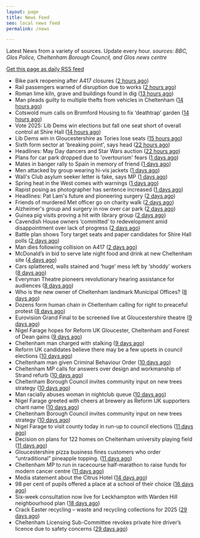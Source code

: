 ```yaml
---
layout: page
title: News Feed
seo: local news feed
permalink: /news

---
```


Latest News from a variety of sources. Update every hour.
_sources: BBC, Glos Police, Cheltenham Borough Council, and Glos news centre_

[Get this page as daily RSS feed](/daily.rss)

<!-- news_marker starts -->
- Bike park reopening after A417 closures ([2 hours ago](https://www.bbc.com/news/articles/ceqre24yew9o))
- Rail passengers warned of disruption due to works ([2 hours ago](https://www.bbc.com/news/articles/cde2jdn7k09o))
- Roman lime kiln, grave and buildings found in dig ([13 hours ago](https://www.bbc.com/news/articles/c2dew1d26xjo))
- Man pleads guilty to multiple thefts from vehicles in Cheltenham ([14 hours ago](https://gloucesternewscentre.co.uk/man-pleads-guilty-to-multiple-thefts-from-vehicles-in-cheltenham/))
- Cotswold mum calls on Bromford Housing to fix ‘deathtrap’ garden ([14 hours ago](https://gloucesternewscentre.co.uk/cotswold-mum-calls-on-bromford-housing-to-fix-deathtrap-garden/))
- Vote 2025: Lib Dems win elections but fall one seat short of overall control at Shire Hall ([14 hours ago](https://gloucesternewscentre.co.uk/vote-2025-lib-dems-win-elections-but-fall-one-seat-short-of-overall-control-at-shire-hall/))
- Lib Dems win in Gloucestershire as Tories lose seats ([15 hours ago](https://www.bbc.com/news/articles/cd6j8e8ej6xo))
- Sixth form sector at 'breaking point', says head ([22 hours ago](https://www.bbc.com/news/articles/c4gr7lkmkzjo))
- Headlines: May Day dancers and Star Wars auction ([22 hours ago](https://www.bbc.com/news/articles/cvg9y17e5rgo))
- Plans for car park dropped due to 'overtourism' fears ([1 days ago](https://www.bbc.com/news/articles/cm2xgzjmk63o))
- Mates in banger rally to Spain in memory of friend ([1 days ago](https://www.bbc.com/news/articles/cx2wv3j4rwwo))
- Men attacked by group wearing hi-vis jackets ([1 days ago](https://www.bbc.com/news/articles/c4g9r7xyr79o))
- Wall's Club asylum seeker letter is fake, says MP ([1 days ago](https://www.bbc.com/news/articles/cjwv5dg2n1po))
- Spring heat in the West comes with warnings ([1 days ago](https://www.bbc.com/news/articles/cj3x6zkr5y2o))
- Rapist posing as photographer has sentence increased ([1 days ago](https://www.bbc.com/news/articles/c0l0r8enyd4o))
- Headlines: Pat Lam's future and pioneering surgery ([2 days ago](https://www.bbc.com/news/articles/c3r8edpn5wxo))
- Friends of murdered Met officer go on charity walk ([2 days ago](https://www.bbc.com/news/articles/cdjl0zje7d1o))
- Alzheimer's group and surgery in row over car park ([2 days ago](https://www.bbc.com/news/articles/cwynejpx3yzo))
- Guinea pig visits proving a hit with library group ([2 days ago](https://www.bbc.com/news/videos/cvgn0jgw00eo))
- Cavendish House owners ‘committed’ to redevelopment amid disappointment over lack of progress ([2 days ago](https://gloucesternewscentre.co.uk/cavendish-house-owners-committed-to-redevelopment-amid-disappointment-over-lack-of-progress/))
- Battle plan shows Tory target seats and paper candidates for Shire Hall polls ([2 days ago](https://gloucesternewscentre.co.uk/battle-plan-shows-tory-target-seats-and-paper-candidates-for-shire-hall-polls/))
- Man dies following collision on A417 ([2 days ago](https://gloucesternewscentre.co.uk/man-dies-following-collision-on-a417/))
- McDonald’s in bid to serve late night food and drink at new Cheltenham site ([4 days ago](https://gloucesternewscentre.co.uk/mcdonalds-in-bid-to-serve-late-night-food-and-drink-at-new-cheltenham-site/))
- Cars splattered, walls stained and ‘huge’ mess left by ‘shoddy’ workers ([8 days ago](https://gloucesternewscentre.co.uk/cars-splattered-walls-stained-and-huge-mess-left-by-shoddy-workers/))
- Everyman Theatre pioneers revolutionary hearing assistance for audiences ([8 days ago](https://gloucesternewscentre.co.uk/everyman-theatre-pioneers-revolutionary-hearing-assistance-for-audiences/))
- Who is the new owner of Cheltenham landmark Municipal Offices? ([8 days ago](https://gloucesternewscentre.co.uk/who-is-the-new-owner-of-cheltenham-landmark-municipal-offices/))
- Dozens form human chain in Cheltenham calling for right to preaceful protest ([8 days ago](https://gloucesternewscentre.co.uk/dozens-form-human-chain-in-cheltenham-calling-for-right-to-preaceful-protest/))
- Eurovision Grand Final to be screened live at Gloucestershire theatre ([9 days ago](https://gloucesternewscentre.co.uk/eurovision-grand-final-to-be-screened-live-at-gloucestershire-theatre/))
- Nigel Farage hopes for Reform UK Gloucester, Cheltenham and Forest of Dean gains ([9 days ago](https://gloucesternewscentre.co.uk/nigel-farage-hopes-for-reform-uk-gloucester-cheltenham-and-forest-of-dean-gains/))
- Cheltenham man charged with stalking ([9 days ago](https://gloucesternewscentre.co.uk/cheltenham-man-charged-with-stalking/))
- Reform UK candidates believe there may be a few upsets in council elections ([10 days ago](https://gloucesternewscentre.co.uk/reform-uk-candidates-believe-there-may-be-a-few-upsets-in-council-elections/))
- Cheltenham man given Criminal Behaviour Order ([10 days ago](https://gloucesternewscentre.co.uk/cheltenham-man-given-criminal-behaviour-order/))
- Cheltenham MP calls for answers over design and workmanship of Strand refurb ([10 days ago](https://gloucesternewscentre.co.uk/cheltenham-mp-calls-for-answers-over-design-and-workmanship-of-strand-refurb/))
- Cheltenham Borough Council invites community input on new trees strategy ([10 days ago](https://gloucesternewscentre.co.uk/cheltenham-borough-council-invites-community-input-on-new-trees-strategy/))
- Man racially abuses woman in nightclub queue ([10 days ago](https://gloucesternewscentre.co.uk/man-racially-abuses-woman-in-nightclub-queue/))
- Nigel Farage greeted with cheers at brewery as Reform UK supporters chant name ([10 days ago](https://gloucesternewscentre.co.uk/nigel-farage-greeted-with-cheers-at-brewery-as-reform-uk-supporters-chant-name/))
- Cheltenham Borough Council invites community input on new trees strategy ([10 days ago](https://www.cheltenham.gov.uk/news/article/3005/cheltenham_borough_council_invites_community_input_on_new_trees_strategy))
- Nigel Farage to visit county today in run-up to council elections ([11 days ago](https://gloucesternewscentre.co.uk/nigel-farage-to-visit-county-today-in-run-up-to-council-elections/))
- Decision on plans for 122 homes on Cheltenham university playing field ([11 days ago](https://gloucesternewscentre.co.uk/decision-on-plans-for-122-homes-on-cheltenham-university-playing-field/))
- Gloucestershire pizza business fines customers who order “untraditional” pineapple topping. ([11 days ago](https://gloucesternewscentre.co.uk/gloucestershire-pizza-business-fines-customers-who-order-untraditional-pineapple-topping/))
- Cheltenham MP to run in racecourse half-marathon to raise funds for modern cancer centre ([11 days ago](https://gloucesternewscentre.co.uk/cheltenham-mp-to-run-in-racecourse-half-marathon-to-raise-funds-for-modern-cancer-centre/))
- Media statement about the Citrus Hotel ([14 days ago](https://www.cheltenham.gov.uk/news/article/3004/media_statement_about_the_citrus_hotel))
- 98 per cent of pupils offered a place at a school of their choice ([16 days ago](https://gloucesternewscentre.co.uk/98-per-cent-of-pupils-offered-a-place-at-a-school-of-their-choice/))
- Six-week consultation now live for Leckhampton with Warden Hill neighbourhood plan ([18 days ago](https://www.cheltenham.gov.uk/news/article/3003/six-week_consultation_now_live_for_leckhampton_with_warden_hill_neighbourhood_plan))
- Crack Easter recycling – waste and recycling collections for 2025 ([29 days ago](https://www.cheltenham.gov.uk/news/article/3002/crack_easter_recycling_%E2%80%93_waste_and_recycling_collections_for_2025))
- Cheltenham Licensing Sub-Committee revokes private hire driver’s licence due to safety concerns ([29 days ago](https://www.cheltenham.gov.uk/news/article/3001/cheltenham_licensing_sub-committee_revokes_private_hire_drivers_licence_due_to_safety_concerns))

<!-- news_marker ends -->
